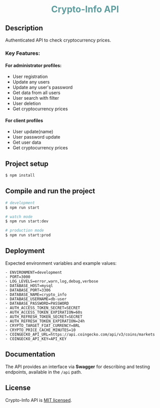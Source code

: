 <h1 style="text-align: center; color: cadetblue">Crypto-Info API</h1>

## Description

Authenticated API to check cryptocurrency prices.

<h3>Key Features:</h4>

<h4>For administrator profiles:</h4>

<ul>
    <li>User registration</li>
    <li>Update any users</li>
    <li>Update any user's password</li>
    <li>Get data from all users</li>
    <li>User search with filter</li>
    <li>User deletion</li>
    <li>Get cryptocurrency prices</li>
</ul>

<h4>For client profiles</h4>

<ul>
    <li>User update(name)</li>
    <li>User password update</li>
    <li>Get user data</li>
    <li>Get cryptocurrency prices</li>
</ul>

## Project setup

```bash
$ npm install
```

## Compile and run the project

```bash
# development
$ npm run start

# watch mode
$ npm run start:dev

# production mode
$ npm run start:prod
```

## Deployment

Expected environment variables and example values:

```
- ENVIRONMENT=development
- PORT=3000
- LOG_LEVELS=error,warn,log,debug,verbose
- DATABASE_HOST=mysql
- DATABASE_PORT=3306
- DATABASE_NAME=crypto_info
- DATABASE_USERNAME=db-user
- DATABASE_PASSWORD=PASSWORD
- AUTH_ACCESS_TOKEN_SECRET=SECRET
- AUTH_ACCESS_TOKEN_EXPIRATION=60s
- AUTH_REFRESH_TOKEN_SECRET=SECRET
- AUTH_REFRESH_TOKEN_EXPIRATION=24h
- CRYPTO_TARGET_FIAT_CURRENCY=BRL
- CRYPTO_PRICE_CACHE_MINUTES=10
- COINGECKO_API_URL=https://api.coingecko.com/api/v3/coins/markets
- COINGECKO_API_KEY=API_KEY
```

## Documentation

The API provides an interface via **Swagger** for describing and testing endpoints, available in the `/api` path.

## License

Crypto-Info API is [MIT licensed](https://github.com/nestjs/nest/blob/master/LICENSE).